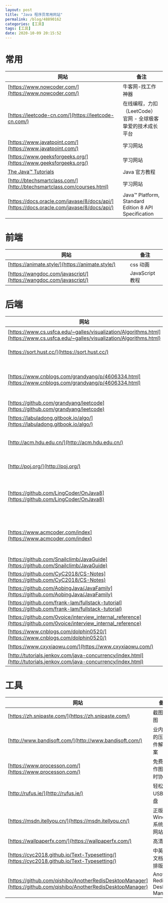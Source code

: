 ```yaml
---
layout: post
title: "Java 程序员常用网站"
permalink: /blog/48890162
categories: [工具]
tags: [工具]
date: 2020-10-09 20:15:52
---
```

# 常用

| 网站                                                         | 备注                                                        |
| ------------------------------------------------------------ | ----------------------------------------------------------- |
| [https://www.nowcoder.com/](https://www.nowcoder.com/)       | 牛客网-找工作神器                                           |
| [https://leetcode-cn.com/](https://leetcode-cn.com/)         | 在线编程，力扣（LeetCode）官网 - 全球极客挚爱的技术成长平台 |
| [https://www.javatpoint.com/](https://www.javatpoint.com/)   | 学习网站                                                    |
| [https://www.geeksforgeeks.org/](https://www.geeksforgeeks.org/) | 学习网站                                                    |
| [The Java™ Tutorials](https://docs.oracle.com/javase/tutorial/java/) | Java 官方教程                                               |
| [http://btechsmartclass.com/](http://btechsmartclass.com/courses.html) | 学习网站                                                    |
| [https://docs.oracle.com/javase/8/docs/api/](https://docs.oracle.com/javase/8/docs/api/) | Java™ Platform, Standard Edition 8 API Specification        |


# 前端

| 网站                                                         | 备注            |
| ------------------------------------------------------------ | --------------- |
| [https://animate.style/](https://animate.style/)             | css 动画        |
| [https://wangdoc.com/javascript/](https://wangdoc.com/javascript/) | JavaScript 教程 |


# 后端

| 网站                                                         | 备注                                            |
| ------------------------------------------------------------ | ----------------------------------------------- |
| [https://www.cs.usfca.edu/~galles/visualization/Algorithms.html](https://www.cs.usfca.edu/~galles/visualization/Algorithms.html) | 数据结构可视化                                  |
| [https://sort.hust.cc/](https://sort.hust.cc/)               | 十大经典排序算法                                |
| [https://www.cnblogs.com/grandyang/p/4606334.html](https://www.cnblogs.com/grandyang/p/4606334.html) | LeetCode All in One 题目讲解汇总(持续更新中...) |
| [https://github.com/grandyang/leetcode](https://github.com/grandyang/leetcode) | LeetCode All In One                             |
| [https://labuladong.gitbook.io/algo/](https://labuladong.gitbook.io/algo/) | labuladong的算法小抄                            |
| [http://acm.hdu.edu.cn/](http://acm.hdu.edu.cn/)             | Welcome to HDU Online Judge System              |
| [http://poj.org/](http://poj.org/)                           | Welcome To PKU JudgeOnline                      |
| [https://github.com/LingCoder/OnJava8](https://github.com/LingCoder/OnJava8) | 《On Java 8》中文版，又名《Java编程思想》 第5版 |
| [https://www.acmcoder.com/index](https://www.acmcoder.com/index) | 【赛码网】IT笔试面试加分利器，专注IT校招职位.   |
| [https://github.com/Snailclimb/JavaGuide](https://github.com/Snailclimb/JavaGuide) | 面试指导                                        |
| [https://github.com/CyC2018/CS-Notes](https://github.com/CyC2018/CS-Notes) | 面试指导                                        |
| [https://github.com/AobingJava/JavaFamily](https://github.com/AobingJava/JavaFamily) | 面试指导                                        |
| [https://github.com/frank-lam/fullstack-tutorial](https://github.com/frank-lam/fullstack-tutorial) | 面试指导                                        |
| [https://github.com/0voice/interview_internal_reference](https://github.com/0voice/interview_internal_reference) | 面试指导                                        |
| [https://www.cnblogs.com/dolphin0520/](https://www.cnblogs.com/dolphin0520/) | Java 基础                                       |
| [https://www.cxyxiaowu.com/](https://www.cxyxiaowu.com/)     | 算法类博客                                      |
| [http://tutorials.jenkov.com/java-concurrency/index.html](http://tutorials.jenkov.com/java-concurrency/index.html) | Java 并发                                       |


# 工具

| 网站                                                         | 备注                          |
| ------------------------------------------------------------ | ----------------------------- |
| [https://zh.snipaste.com/](https://zh.snipaste.com/)         | 截图 + 贴图                   |
| [http://www.bandisoft.com/](http://www.bandisoft.com/)       | 业内领先的压缩文件解决方案    |
| [https://www.processon.com/](https://www.processon.com/)     | 免费在线作图、实时协作        |
| [http://rufus.ie/](http://rufus.ie/)                         | 轻松创建USB启动盘             |
| [https://msdn.itellyou.cn/](https://msdn.itellyou.cn/)       | 正版 Windows 系统下载网站     |
| [https://wallpaperfx.com/](https://wallpaperfx.com/)         | 高清壁纸                      |
| [https://cyc2018.github.io/Text-Typesetting/](https://cyc2018.github.io/Text-Typesetting/) | 中英混排文档在线排版工具      |
| [https://github.com/qishibo/AnotherRedisDesktopManager](https://github.com/qishibo/AnotherRedisDesktopManager) | Another Redis DeskTop Manager |

